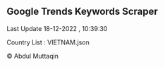 

## Google Trends Keywords Scraper 
 
Last Update 18-12-2022 , 10:39:30

Country List :
VIETNAM.json



© Abdul Muttaqin 
